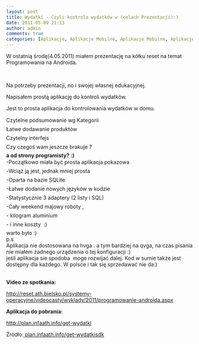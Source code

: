 ```yaml
---
layout: post
title: Wydatki - Czyli kontrola wydatków w (celach Prezentacji):)
date: 2011-05-09 21:13
author: admin
comments: true
categories: [Aplikacje, Aplikacje Mobilne, Aplikacje Mobilne, Aplikacje PC/MAC, Java, Portfolio, Prelegent, Programowanie]
---
```

W ostatnią środę(4.05.2011) miałem prezentację na kółku reset na temat Programowania na Androida.

&nbsp;

Na potrzeby prezentacji, no i swojej własnej edukacyjnej.

Napisałem prostą aplikację do kontroli wydatków.

Jest to prosta aplikacja do kontrolowania wydatków w domu.
<div>Czytelne podsumowanie wg Kategorii</div>
<div>Łatwe dodawanie produktów</div>
<div>Czytelny interfejs</div>
<div>Czy czegoś wam jeszcze brakuje ?</div>
<div><strong>a od strony programisty? :) </strong></div>
<div>-Początkowo miała być prosta aplikacja pokazowa</div>
<div>-Wciąż ją jest, jednak mniej prosta</div>
<div>-Oparta na bazie SQLite</div>
<div>-Łatwe dodanie nowych języków w kodzie</div>
<div>-Statystycznie 3 adaptery (2 listy i SQL)</div>
<div>-Cały weekend majowy roboty ,</div>
<div>- kilogram aluminium</div>
<div>- i inne koszty  :)</div>
<div>warto było :)</div>
<div>p.s</div>
<div>Aplikacja nie dostosowana na hvga . a tym bardziej na qvga, na czas pisania nie miałem żadnego urządzenia o tej konfiguracji :)</div>
<div>jeśli aplikacja sie spodoba  moge rozwijać dalej. Kod w sumie także jest dostępny dla każdego. W polsce i tak się sprzedawać nie da:)</div>
&nbsp;
<p style="text-align: center;"></p>
<p style="text-align: center;"></p>
<p style="text-align: left;"><strong>Video ze spotkania:</strong></p>
<p style="text-align: left;"><a href="http://reset.ath.bielsko.pl/systemy-operacyjne/videocasty/wyklady/2011/programowanie-androida.aspx">http://reset.ath.bielsko.pl/systemy-operacyjne/videocasty/wyklady/2011/programowanie-androida.aspx</a></p>
<p style="text-align: left;"><strong>Aplikacja do pobrania:</strong></p>
<p style="text-align: left;"><a title="Wydatki" href="http://plan.infaath.info/get-wydatki">http://plan.infaath.info/get-wydatki</a></p>
<p style="text-align: left;">Źródło:<a title="SDK Wydatków" href="http://plan.infaath.info/get-wydatkisdk"> plan.infaath.info/get-wydatkisdk</a>
<a href="http://szymonm.files.wordpress.com/2011/05/sc20110503-234622.png">
</a></p>

<div></div>
<div></div>
<div></div>
<div></div>
<div></div>
<div></div>
<div><span class="Apple-style-span" style="color: #0000ee;">
</span></div>
